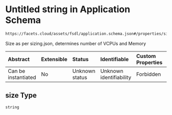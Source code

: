 # Untitled string in Application Schema

```txt
https://facets.cloud/assets/fsdl/application.schema.json#/properties/size
```

Size as per sizing.json, determines number of VCPUs and Memory

| Abstract            | Extensible | Status         | Identifiable            | Custom Properties | Additional Properties | Access Restrictions | Defined In                                                                        |
| :------------------ | :--------- | :------------- | :---------------------- | :---------------- | :-------------------- | :------------------ | :-------------------------------------------------------------------------------- |
| Can be instantiated | No         | Unknown status | Unknown identifiability | Forbidden         | Allowed               | none                | [application.schema.json*](../out/application.schema.json "open original schema") |

## size Type

`string`
